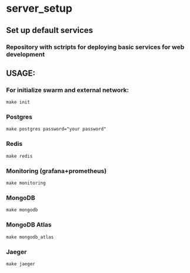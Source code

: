 # server_setup

## Set up default services

### Repository with sctripts for deploying basic services for web development

## USAGE:

### For initialize swarm and external network:
    make init

### Postgres
    make postgres password="your password"

### Redis 
    make redis

### Monitoring (grafana+prometheus)
    make monitoring

### MongoDB
    make mongodb

### MongoDB Atlas
    make mongodb_atlas

### Jaeger
    make jaeger